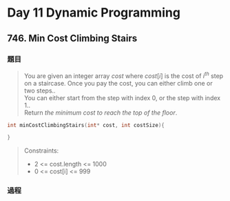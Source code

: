 # Day 11 Dynamic Programming

## 746. Min Cost Climbing Stairs

### 題目
>You are given an integer array $cost$ where $cost[i]$ is the cost of $i^{th}$ step on a staircase. Once you pay the cost, you can either climb one or two steps..</br>
You can either start from the step with index $0$, or the step with index $1$..</br>
Return *the minimum cost to reach the top of the floor*.</br>


```c
int minCostClimbingStairs(int* cost, int costSize){

}
```
>Constraints:
>- 2 <= cost.length <= 1000
>- 0 <= cost[i] <= 999

### 過程